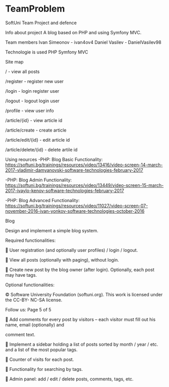 # TeamProblem
SoftUni Team Project and defence
 
 Info about project 
 A blog based on PHP and using Symfony MVC.  
 
 Team members 
  Ivan Simeonov - ivan4ov4
  Daniel Vasilev - DanielVasilev98
 
 Technologie is used 
  PHP
  Symfony MVC 
 
 Site map  

 / - view all posts
 
 /register - register new user
 
 /login    - login register user 
 
 /logout   - logout login user
 
 /profile  - view user info
 
 /article/{id} - view article id 
 
 /article/create  - create article
 
 /article/edit/{id} - edit article id 
 
 /article/delete/{id} - delete artile id
 
 
 Using reources
 -PHP: Blog Basic Functionality: https://softuni.bg/trainings/resources/video/13416/video-screen-14-march-2017-vladimir-damyanovski-software-technologies-february-2017
 
 -PHP: Blog Admin Functionality: https://softuni.bg/trainings/resources/video/13449/video-screen-15-march-2017-ivaylo-kenov-software-technologies-february-2017
 
 -PHP: Blog Advanced Functionality: https://softuni.bg/trainings/resources/video/11027/video-screen-07-november-2016-ivan-yonkov-software-technologies-october-2016
 
 
 
 
 Blog

Design and implement a simple blog system.

Required functionalities:

 User registration (and optionally user profiles) / login / logout.

 View all posts (optionally with paging), without login.

 Create new post by the blog owner (after login). Optionally, each post may have tags.

Optional functionalities:

© Software University Foundation (softuni.org). This work is licensed under the CC-BY- NC-SA license.

Follow us: Page 5 of 5

 Add comments for every post by visitors – each visitor must fill out his name, email (optionally) and

comment text.

 Implement a sidebar holding a list of posts sorted by month / year / etc. and a list of the most popular tags.

 Counter of visits for each post.

 Functionality for searching by tags.

 Admin panel: add / edit / delete posts, comments, tags, etc.
 
 
